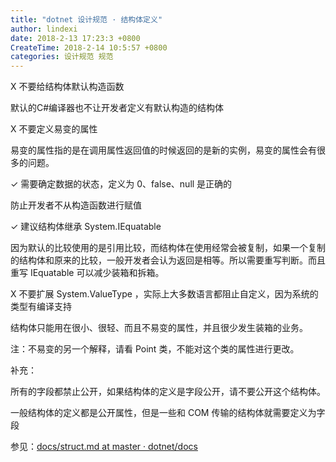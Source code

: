 ```yaml
---
title: "dotnet 设计规范 · 结构体定义"
author: lindexi
date: 2018-2-13 17:23:3 +0800
CreateTime: 2018-2-14 10:5:57 +0800
categories: 设计规范 规范
---
```



<!--more-->



<!-- 标签：设计规范，规范 -->

X 不要给结构体默认构造函数

默认的C#编译器也不让开发者定义有默认构造的结构体

X 不要定义易变的属性

易变的属性指的是在调用属性返回值的时候返回的是新的实例，易变的属性会有很多的问题。

✓ 需要确定数据的状态，定义为 0、false、null 是正确的

防止开发者不从构造函数进行赋值

✓ 建议结构体继承 System.IEquatable 

因为默认的比较使用的是引用比较，而结构体在使用经常会被复制，如果一个复制的结构体和原来的比较，一般开发者会认为返回是相等。所以需要重写判断。而且重写 IEquatable 可以减少装箱和拆箱。

X 不要扩展 System.ValueType ，实际上大多数语言都阻止自定义，因为系统的类型有编译支持

结构体只能用在很小、很轻、而且不易变的属性，并且很少发生装箱的业务。

注：不易变的另一个解释，请看 Point 类，不能对这个类的属性进行更改。

补充：

所有的字段都禁止公开，如果结构体的定义是字段公开，请不要公开这个结构体。

一般结构体的定义都是公开属性，但是一些和 COM 传输的结构体就需要定义为字段

参见：[docs/struct.md at master · dotnet/docs](https://github.com/dotnet/docs/blob/master/docs/standard/design-guidelines/struct.md )
